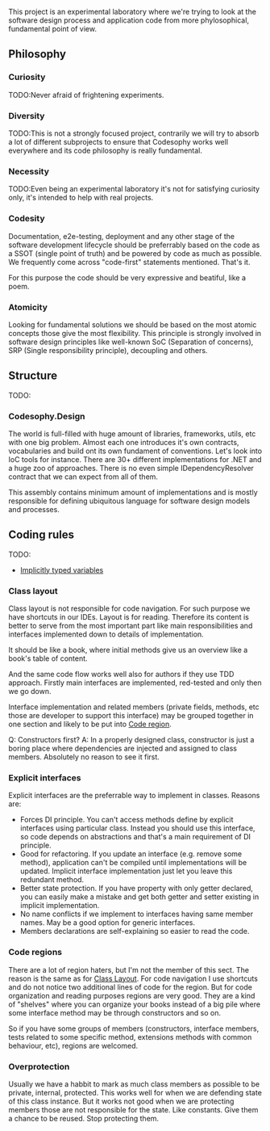 This project is an experimental laboratory where we're trying to look at the
software design process and application code from more phylosophical,
fundamental point of view.

## Philosophy

### Curiosity

TODO:Never afraid of frightening experiments.

### Diversity

TODO:This is not a strongly focused project, contrarily we will try to absorb
a lot of different subprojects to ensure that Codesophy works well everywhere
and its code philosophy is really fundamental.

### Necessity

TODO:Even being an experimental laboratory it's not for satisfying curiosity
only, it's intended to help with real projects.

### Codesity

Documentation, e2e-testing, deployment and any other stage of the software
development lifecycle should be preferrably based on the code as a SSOT
(single point of truth) and be powered by code as much as possible. We
frequently come across "code-first" statements mentioned. That's it.

For this purpose the code should be very expressive and beatiful, like a
poem.

### Atomicity

Looking for fundamental solutions we should be based on the most atomic
concepts those give the most flexibility. This principle is strongly involved
in software design principles like well-known SoC (Separation of concerns),
SRP (Single responsibility principle), decoupling and others.

## Structure

TODO:

### Codesophy.Design

The world is full-filled with huge amount of libraries, frameworks, utils, etc
with one big problem. Almost each one introduces it's own contracts,
vocabularies and build ont its own fundament of conventions. Let's look into
IoC tools for instance. There are 30+ different implementations for .NET and a
huge zoo of approaches. There is no even simple IDependencyResolver contract
that we can expect from all of them.

This assembly contains minimum amount of implementations and is mostly
responsible for defining ubiquitous language for software design models and
processes.


## Coding rules

TODO:
* [Implicitly typed variables](media/2017/10/implicit-vs-explicit-vars/index.md)

### Class layout

Class layout is not responsible for code navigation. For such purpose we have
shortcuts in our IDEs. Layout is for reading. Therefore its content is better
to serve from the most important part like main responsibilities and interfaces
implemented down to details of implementation.

It should be like a book, where initial methods give us an overview like a
book's table of content.

And the same code flow works well also for authors if they use TDD approach.
Firstly main interfaces are implemented, red-tested and only then we go down.

Interface implementation and related members (private fields, methods, etc
those are developer to support this interface) may be grouped together in one
section and likely to be put into [Code region](#code-regions).

Q: Constructors first?
A: In a properly designed class, constructor is just a boring place where
   dependencies are injected and assigned to class members. Absolutely no
   reason to see it first. 

### Explicit interfaces

Explicit interfaces are the preferrable way to implement in classes. Reasons
are:

* Forces DI principle. You can't access methods define by explicit interfaces
  using particular class. Instead you should use this interface, so code
  depends on abstractions and that's a main requirement of DI principle.
* Good for refactoring. If you update an interface (e.g. remove some method),
  application can't be compiled until implementations will be updated. Implicit
  interface implementation just let you leave this redundant method.
* Better state protection. If you have property with only getter declared, you
  can easily make a mistake and get both getter and setter existing in implicit
  implementation.
* No name conflicts if we implement to interfaces having same member names. May
  be a good option for generic interfaces.
* Members declarations are self-explaining so easier to read the code.

### Code regions

There are a lot of region haters, but I'm not the member of this sect. The
reason is the same as for [Class Layout](#class-layout). For code navigation
I use shortcuts and do not notice two additional lines of code for the region.
But for code organization and reading purposes regions are very good. They
are a kind of "shelves" where you can organize your books instead of a big
pile where some interface method may be through constructors and so on.

So if you have some groups of members (constructors, interface members, tests
related to some specific method, extensions methods with common behaviour,
etc), regions are welcomed.

### Overprotection

Usually we have a habbit to mark as much class members as possible to be
private, internal, protected. This works well for when we are defending state
of this class instance. But it works not good when we are protecting members
those are not responsible for the state. Like constants. Give them a chance to
be reused. Stop protecting them.
